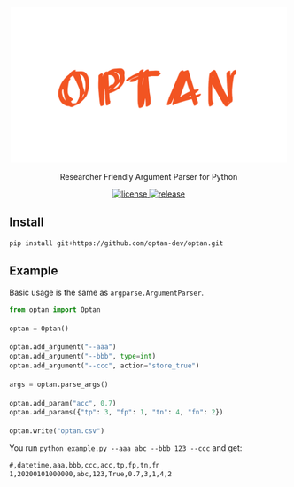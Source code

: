 <p align="center">
  <a href="https://github.com/optan-dev/optan">
    <img src="./assets/images/banner.png" width="500" alt="banner" />
  </a>
</p>

<p align="center">Researcher Friendly Argument Parser for Python</p>

<p align="center">
  <a href="./LICENSE">
    <img
      src="https://img.shields.io/github/license/optan-dev/optan"
      alt="license"
    />
  </a>
  <a href="https://github.com/optan-dev/optan/releases/latest">
    <img
      src="https://img.shields.io/github/v/release/optan-dev/optan"
      alt="release"
    />
  </a>
</p>

## Install

```sh
pip install git+https://github.com/optan-dev/optan.git
```

## Example

Basic usage is the same as `argparse.ArgumentParser`.

```python
from optan import Optan

optan = Optan()

optan.add_argument("--aaa")
optan.add_argument("--bbb", type=int)
optan.add_argument("--ccc", action="store_true")

args = optan.parse_args()

optan.add_param("acc", 0.7)
optan.add_params({"tp": 3, "fp": 1, "tn": 4, "fn": 2})

optan.write("optan.csv")
```

You run `python example.py --aaa abc --bbb 123 --ccc` and get:

```csv
#,datetime,aaa,bbb,ccc,acc,tp,fp,tn,fn
1,20200101000000,abc,123,True,0.7,3,1,4,2
```
